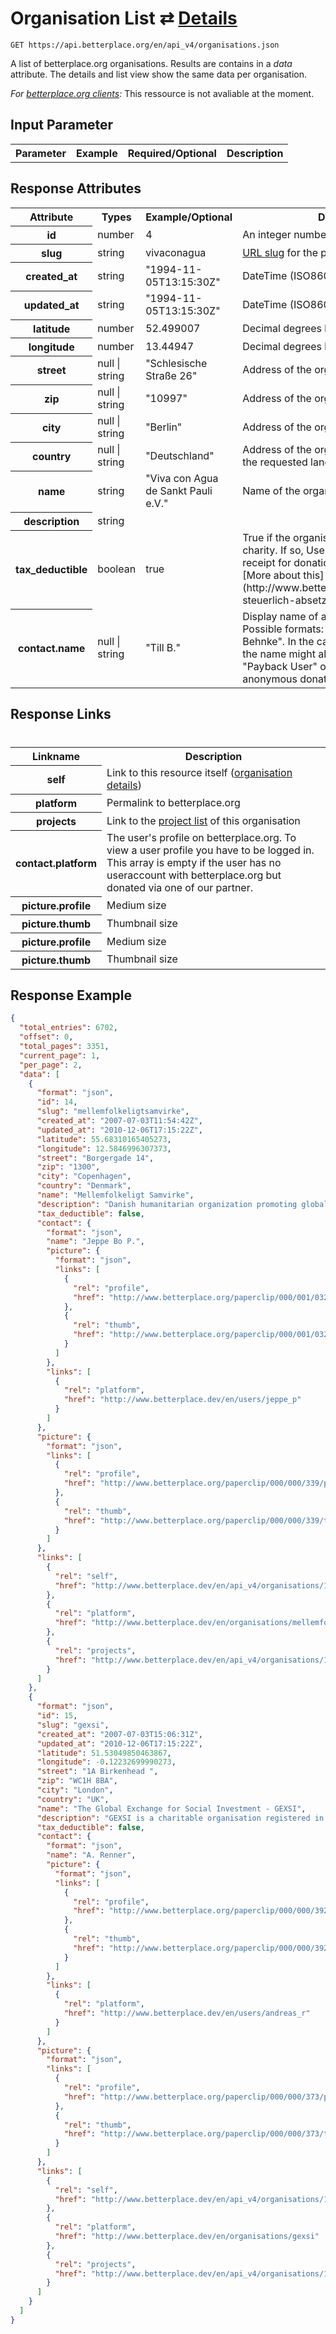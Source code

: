 
# Organisation List ⇄ [Details](organisation_details.md)

```nginx
GET https://api.betterplace.org/en/api_v4/organisations.json
```

A list of betterplace.org organisations.
Results are contains in a *data* attribute.
The details and list view show the same data per organisation.

*For [betterplace.org clients](../README.md#client-api):*
This ressource is not avaliable at the moment.


## Input Parameter

<table>
  <tr>
    <th>Parameter</th>
    <th>Example</th>
    <th>Required/Optional</th>
    <th>Description</th>
  </tr>
</table>

## Response Attributes

<table>
  <tr>
    <th>Attribute</th>
    <th>Types</th>
    <th>Example/Optional</th>
    <th>Description</th>
  </tr>
  <tr>
    <th>id</th>
    <td>number</td>
    <td>4</td>
    <td>An integer number ≥ 1</td>
  </tr>
  <tr>
    <th>slug</th>
    <td>string</td>
    <td>vivaconagua</td>
    <td><a href="http://en.wikipedia.org/wiki/Clean_URL#Slug">URL slug</a>
for the permalink
</td>
  </tr>
  <tr>
    <th>created_at</th>
    <td>string</td>
    <td>"1994-11-05T13:15:30Z"</td>
    <td>DateTime (ISO8601 with Timezone)</td>
  </tr>
  <tr>
    <th>updated_at</th>
    <td>string</td>
    <td>"1994-11-05T13:15:30Z"</td>
    <td>DateTime (ISO8601 with Timezone)</td>
  </tr>
  <tr>
    <th>latitude</th>
    <td>number</td>
    <td>52.499007</td>
    <td>Decimal degrees based on user input</td>
  </tr>
  <tr>
    <th>longitude</th>
    <td>number</td>
    <td>13.44947</td>
    <td>Decimal degrees based on user input</td>
  </tr>
  <tr>
    <th>street</th>
    <td>null &#124; string</td>
    <td>"Schlesische Straße 26"</td>
    <td>Address of the organisation</td>
  </tr>
  <tr>
    <th>zip</th>
    <td>null &#124; string</td>
    <td>"10997"</td>
    <td>Address of the organisation</td>
  </tr>
  <tr>
    <th>city</th>
    <td>null &#124; string</td>
    <td>"Berlin"</td>
    <td>Address of the organisation</td>
  </tr>
  <tr>
    <th>country</th>
    <td>null &#124; string</td>
    <td>"Deutschland"</td>
    <td>Address of the organisation, translated to the requested language</td>
  </tr>
  <tr>
    <th>name</th>
    <td>string</td>
    <td>"Viva con Agua de Sankt Pauli e.V."</td>
    <td>Name of the organisation</td>
  </tr>
  <tr>
    <th>description</th>
    <td>string</td>
    <td></td>
    <td></td>
  </tr>
  <tr>
    <th>tax_deductible</th>
    <td>boolean</td>
    <td>true</td>
    <td>True if the organisation is a tax-exempt charity.
If so, Users can request a tax-receipt for donations to that organisation.
[More about this](http://www.betterplace.org/c/hilfe/projekt-steuerlich-absetzbar/).
</td>
  </tr>
  <tr>
    <th>contact.name</th>
    <td>null &#124; string</td>
    <td>"Till B."</td>
    <td>Display name of a betterplace.org user.
Possible formats: "Till B.", "T. Behnke", "Till Behnke".
In the case of donation-opinions the name might also be anonymized
like "Payback User" or empty/null for anonymous donations.
</td>
  </tr>
</table>

## Response Links
#
<table>
  <tr>
    <th>Linkname</th>
    <th>Description</th>
  </tr>
  <tr>
    <th>self</th>
    <td>Link to this resource itself
(<a href="organisation_details.md">organisation details</a>)
</td>
  </tr>
  <tr>
    <th>platform</th>
    <td>Permalink to betterplace.org</td>
  </tr>
  <tr>
    <th>projects</th>
    <td>Link to the <a href="project_list.md">project list</a> of this organisation
</td>
  </tr>
  <tr>
    <th>contact.platform</th>
    <td>The user's profile on betterplace.org.
To view a user profile you have to be logged in.
This array is empty if the user has no useraccount
with betterplace.org but donated via one of our partner.
</td>
  </tr>
  <tr>
    <th>picture.profile</th>
    <td>Medium size</td>
  </tr>
  <tr>
    <th>picture.thumb</th>
    <td>Thumbnail size</td>
  </tr>
  <tr>
    <th>picture.profile</th>
    <td>Medium size</td>
  </tr>
  <tr>
    <th>picture.thumb</th>
    <td>Thumbnail size</td>
  </tr>
</table>

## Response Example

```json
{
  "total_entries": 6702,
  "offset": 0,
  "total_pages": 3351,
  "current_page": 1,
  "per_page": 2,
  "data": [
    {
      "format": "json",
      "id": 14,
      "slug": "mellemfolkeligtsamvirke",
      "created_at": "2007-07-03T11:54:42Z",
      "updated_at": "2010-12-06T17:15:22Z",
      "latitude": 55.68310165405273,
      "longitude": 12.5846996307373,
      "street": "Borgergade 14",
      "zip": "1300",
      "city": "Copenhagen",
      "country": "Denmark",
      "name": "Mellemfolkeligt Samvirke",
      "description": "Danish humanitarian organization promoting global democracy and fair trade since 1944.",
      "tax_deductible": false,
      "contact": {
        "format": "json",
        "name": "Jeppe Bo P.",
        "picture": {
          "format": "json",
          "links": [
            {
              "rel": "profile",
              "href": "http://www.betterplace.org/paperclip/000/001/032/profile_tegning-2.jpg"
            },
            {
              "rel": "thumb",
              "href": "http://www.betterplace.org/paperclip/000/001/032/thumb_tegning-2.png"
            }
          ]
        },
        "links": [
          {
            "rel": "platform",
            "href": "http://www.betterplace.dev/en/users/jeppe_p"
          }
        ]
      },
      "picture": {
        "format": "json",
        "links": [
          {
            "rel": "profile",
            "href": "http://www.betterplace.org/paperclip/000/000/339/profile_logo_black.png"
          },
          {
            "rel": "thumb",
            "href": "http://www.betterplace.org/paperclip/000/000/339/thumb_logo_black.png"
          }
        ]
      },
      "links": [
        {
          "rel": "self",
          "href": "http://www.betterplace.dev/en/api_v4/organisations/14.json"
        },
        {
          "rel": "platform",
          "href": "http://www.betterplace.dev/en/organisations/mellemfolkeligtsamvirke"
        },
        {
          "rel": "projects",
          "href": "http://www.betterplace.dev/en/api_v4/organisations/14/projects.json"
        }
      ]
    },
    {
      "format": "json",
      "id": 15,
      "slug": "gexsi",
      "created_at": "2007-07-03T15:06:31Z",
      "updated_at": "2010-12-06T17:15:22Z",
      "latitude": 51.53049850463867,
      "longitude": -0.12232699990273,
      "street": "1A Birkenhead ",
      "zip": "WC1H 8BA",
      "city": "London",
      "country": "UK",
      "name": "The Global Exchange for Social Investment - GEXSI",
      "description": "GEXSI is a charitable organisation registered in the UK, with offices in London and Berlin. From Philanthropic Support to Commercial Investment Social entrepreneurs who want to become self-sustaining, GEXSI can assist in finding start-up assistance from donors or investors. GEXSI mobilises a blend of philanthropic funds and commercial financing, tailored to the specific needs of social enterprises.\r\n\r\nGEXSI links charitable donors, social entrepreneurs, and social investors in funding exceptional economic, ecological, and social projects for sustainable development in low-income regions around the world. In order to unleash Entrepreneurship in Low-income Countries, GEXSI mobilises the capital and expertise needed by social entrepreneurs to move from 'aid to market'. \r\n\r\nInitially, social enterprises often depend on grants. To move towards self-reliance, many need start-up support – access to expertise, markets and finance. Many evolving social enterprises experience a financing gap: their financial needs exceed microcredit capacities, but do not reach the levels of commercial financing. The Global Exchange for Social Investment (GEXSI) assists in closing this gap. For Social Entrepreneurs, GEXSI provides expertise and financing tailored to the needs of each social entrepreneur. The Global Exchange for Social Investment (GEXSI) focuses on businesses that have social, environmental and economic impact, and clear potential for scaling up or replication.\r\n\r\nGEXSI collaborates with enterprises requiring initial financial support in their business development. Enterprises assisted by GEXSI typically look for investments ranging from EUR 10,000 to EUR 500,000.\r\n\r\nFor social entrepreneurs, GEXSI: Provides technical expertise in business planning and investment structuring; Locates financing, and; Facilitates networking, mentorship and exchanges of information and expertise.\r\n\r\n",
      "tax_deductible": false,
      "contact": {
        "format": "json",
        "name": "A. Renner",
        "picture": {
          "format": "json",
          "links": [
            {
              "rel": "profile",
              "href": "http://www.betterplace.org/paperclip/000/000/392/profile_Andreas_Renner_GEXSI.jpg"
            },
            {
              "rel": "thumb",
              "href": "http://www.betterplace.org/paperclip/000/000/392/thumb_Andreas_Renner_GEXSI.png"
            }
          ]
        },
        "links": [
          {
            "rel": "platform",
            "href": "http://www.betterplace.dev/en/users/andreas_r"
          }
        ]
      },
      "picture": {
        "format": "json",
        "links": [
          {
            "rel": "profile",
            "href": "http://www.betterplace.org/paperclip/000/000/373/profile_GEXSI.png"
          },
          {
            "rel": "thumb",
            "href": "http://www.betterplace.org/paperclip/000/000/373/thumb_GEXSI.png"
          }
        ]
      },
      "links": [
        {
          "rel": "self",
          "href": "http://www.betterplace.dev/en/api_v4/organisations/15.json"
        },
        {
          "rel": "platform",
          "href": "http://www.betterplace.dev/en/organisations/gexsi"
        },
        {
          "rel": "projects",
          "href": "http://www.betterplace.dev/en/api_v4/organisations/15/projects.json"
        }
      ]
    }
  ]
}
```


